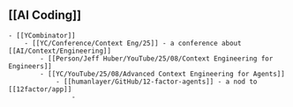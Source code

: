 ## [[AI Coding]]
	- [[YCombinator]]
		- [[YC/Conference/Context Eng/25]] - a conference about [[AI/Context/Engineering]]
			- [[Person/Jeff Huber/YouTube/25/08/Context Engineering for Engineers]]
			- [[YC/YouTube/25/08/Advanced Context Engineering for Agents]]
				- [[humanlayer/GitHub/12-factor-agents]] - a nod to [[12factor/app]]
					-